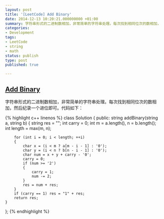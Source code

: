 ```yaml
---
layout: post
title: '[LeetCode] Add Binary'
date: 2014-12-13 10:20:21.000000000 +01:00
summary: 字符串形式的二进制数相加，非常简单的字符串处理。每次找到相同位次的数相加，然后纪录一个进位即可。
categories:
- Development
tags:
- LeetCode
- string
- math
status: publish
type: post
published: true

---
```

## [Add Binary](https://oj.leetcode.com/problems/add-binary/)

字符串形式的二进制数相加，非常简单的字符串处理。每次找到相同位次的数相加，然后纪录一个进位即可。代码如下：

{% highlight c++ linenos %}
class Solution {
public:
    string addBinary(string a, string b) {
        string res = "";
        int carry = 0;
        int m = a.length(), n = b.length();
        int length = max(m, n);
        
        for (int i = 0; i < length; ++i)
        {
            char x = (i < m ? a[m - i - 1] : '0');
            char y = (i < n ? b[n - i - 1] : '0');
            char num = x + y + carry - '0';
            carry = 0;
            if (num >= '2')
            {
                carry = 1;
                num -= 2;
            }
            res = num + res;
        }
        if (carry == 1) res = "1" + res;
        return res;
    }
};
{% endhighlight %}
